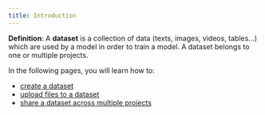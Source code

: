 ```yaml
---
title: Introduction
---
```


**Definition**: A **dataset** is a collection of data (texts, images, videos, tables...) which are used by a model in
order to train a model. A dataset belongs to one or multiple projects.

In the following pages, you will learn how to:

- [create a dataset](create-a-dataset.md)
- [upload files to a dataset](import-files-to-a-dataset.md)
- [share a dataset across multiple projects](import-an-existing-dataset-to-a-project.mdx)
